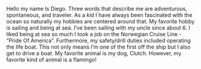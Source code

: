 Hello my name Is Diego. Three words that describe me are adventurous, spontaneous, and traveler. As a kid I have always been fascinated with the ocean so naturally my hobbies are centered around that. My favorite hobby is sailing and being at sea. I’ve been sailing with my uncle since about 6. I liked being at sea so much I took a job on the Norwegian Cruise Line - “Pride Of America”. Furthermore, my safety/drill duties included operating the life boat. This not only means I’m one of the first off the ship but I also get to drive a boat. My favorite animal is my dog, Clutch. However, my favorite kind of animal is a flamingo!
